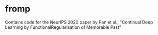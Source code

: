 # fromp
Contains code for the NeurIPS 2020 paper by Pan et al., "Continual Deep Learning by FunctionalRegularisation of Memorable Past"
